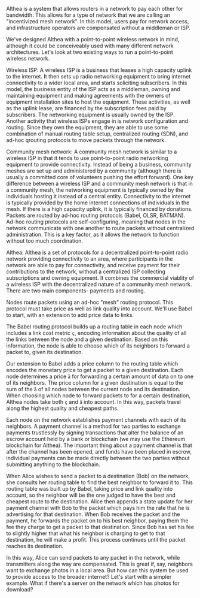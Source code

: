 Althea is a system that allows routers in a network to pay each other for bandwidth. This allows for a type of network that we are calling an "incentivized mesh network". In this model, users pay for network access, and infrastructure operators are compensated without a middleman or ISP.

We've designed Althea with a point-to-point wireless network in mind, although it could be conceiveably used with many different network architectures. Let's look at two existing ways to run a point-to-point wireless network.

Wireless ISP:
A wireless ISP is a business that leases a high capacity uplink to the internet. It then sets up radio networking equipment to bring internet connectivity to a wider local area, and starts soliciting subscribers. In this model, the business entity of the ISP acts as a middleman, owning and maintaining equipment and making agreements with the owners of equipment installation sites to host the equipment. These activities, as well as the uplink lease, are financed by the subscription fees paid by subscribers. The networking equipment is usually owned by the ISP. Another activity that wireless ISPs engage in is network configuration and routing. Since they own the equipment, they are able to use some combination of manual routing table setup, centralized routing (SDN), and ad-hoc qrouting protocols to move packets through the network.

Community mesh network:
A community mesh network is similar to a wireless ISP in that it tends to use point-to-point radio networking equipment to provide connectivity. Instead of being a business, community meshes are set up and administered by a community (although there is usually a committed core of volunteers pushing the effort forward). One key difference between a wireless ISP and a community mesh network is that in a community mesh, the networking equipment is typically owned by the individuals hosting it instead of a central entity. Connectivity to the internet is typically provided by the home internet connections of individuals in the mesh. If there is a high capacity uplink, it is typically financed by donations. Packets are routed by ad-hoc routing protocols (Babel, OLSR, BATMAN). Ad-hoc routing protocols are self-configuring, meaning that nodes in the network communicate with one another to route packets without centralized administration. This is a key factor, as it allows the network to function without too much coordination.

Althea:
Althea is a set of protocols for a decentralized point-to-point radio network providing connectivity to an area, where participants in the network are able to pay for connectivity, and receive payment for their contributions to the network, without a centralized ISP collecting subscriptions and owning equipment. It combines the commercial viablity of a wireless ISP with the decentralized nature of a community mesh network. There are two main components- payments and routing.

Nodes route packets using an ad-hoc "mesh" routing protocol. This protocol must take price as well as link quality into account. We'll use Babel to start, with an extension to add price data to links.

The Babel routing protocol builds up a routing table in each node which includes a link cost metric `ç`, encoding information about the quality of all the links between the node and a given destination. Based on this information, the node is able to choose which of its neighbors to forward a packet to, given its destination.

Our extension to Babel adds a price column to the routing table which encodes the monetary price to get a packet to a given destination. Each node determines a price `å` for forwarding a certain amount of data on to one of its neighbors. The price column for a given destination is equal to the sum of the `å` of all nodes between the current node and its destination. When choosing which node to forward packets to for a certain destination, Althea nodes take both `ç` and `å` into account. In this way, packets travel along the highest quality and cheapest paths.

Each node on the network establishes payment channels with each of its neighbors. A payment channel is a method for two parties to exchange payments trustlessly by signing transactions that alter the balance of an escrow account held by a bank or blockchain (we may use the Ethereum blockchain for Althea). The important thing about a payment channel is that after the channel has been opened, and funds have been placed in escrow, individual payments can be made directly between the two parties without submitting anything to the blockchain.

When Alice wishes to send a packet to a destination (Bob) on the network, she consults her routing table to find the best neighbor to forward it to. This routing table was built up by Babel, taking price and link quality into account, so the neighbor will be the one judged to have the best and cheapest route to the destination. Alice then appends a state update for her payment channel with Bob to the packet which pays him the rate that he is advertising for that destination. When Bob receives the packet and the payment, he forwards the packet on to his best neighbor, paying them the fee they charge to get a packet to that destination. Since Bob has set his fee to slightly higher that what his neighbor is charging to get to that destination, he will make a profit. This process continues until the packet reaches its destination.

In this way, Alice can send packets to any packet in the network, while transmitters along the way are compensated. This is great if, say, neighbors want to exchange photos in a local area. But how can this system be used to provide access to the broader internet? Let's start with a simpler example. What if there's a server on the network which has photos for download?  


